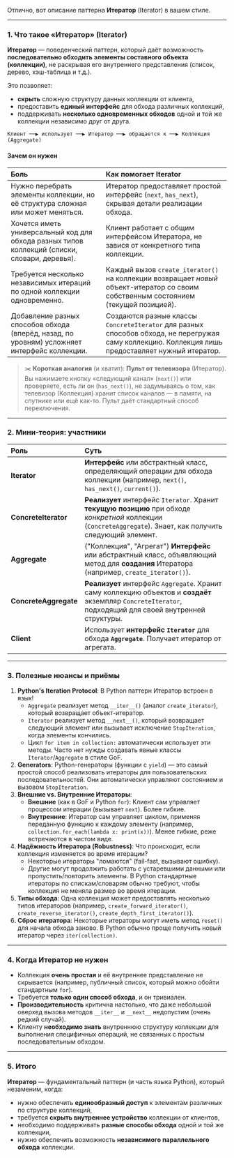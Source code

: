 Отлично, вот описание паттерна **Итератор** (Iterator) в вашем стиле.

---

### 1. Что такое «Итератор» (Iterator)

**Итератор** — поведенческий паттерн, который даёт возможность **последовательно обходить элементы составного объекта (коллекции)**, не раскрывая его внутреннего представления (список, дерево, хэш-таблица и т.д.).

Это позволяет:

*   **скрыть** сложную структуру данных коллекции от клиента,
*   предоставить **единый интерфейс** для обхода различных коллекций,
*   поддерживать **несколько одновременных обходов** одной и той же коллекции независимо друг от друга.

`Клиент ──▶ использует ──▶ Итератор ──▶ обращается к ──▶ Коллекция (Aggregate)`

#### Зачем он нужен

| Боль                                                                                           | Как помогает Iterator                                                                                                                               |
| :--------------------------------------------------------------------------------------------- | :-------------------------------------------------------------------------------------------------------------------------------------------------- |
| Нужно перебрать элементы коллекции, но её структура сложная или может меняться.                | Итератор предоставляет простой интерфейс (`next`, `has_next`), скрывая детали реализации обхода.                                                    |
| Хочется иметь универсальный код для обхода разных типов коллекций (списки, словари, деревья). | Клиент работает с общим интерфейсом Итератора, не завися от конкретного типа коллекции.                                                             |
| Требуется несколько независимых итераций по одной коллекции одновременно.                      | Каждый вызов `create_iterator()` на коллекции возвращает *новый* объект-итератор со своим собственным состоянием (текущей позицией).                  |
| Добавление разных способов обхода (вперёд, назад, по уровням) усложняет интерфейс коллекции. | Создаются разные классы `ConcreteIterator` для разных способов обхода, не перегружая саму коллекцию. Коллекция лишь предоставляет нужный итератор. |

> ✂️ **Короткая аналогия** (и хватит): **Пульт от телевизора** (Итератор). Вы нажимаете кнопку «следующий канал» (`next()`) или проверяете, есть ли он (`has_next()`), не задумываясь о том, как телевизор (Коллекция) хранит список каналов — в памяти, на спутнике или ещё как-то. Пульт даёт стандартный способ переключения.

---

### 2. Мини‑теория: участники

| Роль                | Суть                                                                                                                                                     |
| :------------------ | :------------------------------------------------------------------------------------------------------------------------------------------------------- |
| **Iterator**        | **Интерфейс** или абстрактный класс, определяющий операции для обхода коллекции (например, `next()`, `has_next()`, `current()`).                           |
| **ConcreteIterator**| **Реализует** интерфейс `Iterator`. Хранит **текущую позицию** при обходе *конкретной* коллекции (`ConcreteAggregate`). Знает, как получить следующий элемент. |
| **Aggregate**       | ("Коллекция", "Агрегат") **Интерфейс** или абстрактный класс, объявляющий метод для **создания** Итератора (например, `create_iterator()`).                   |
| **ConcreteAggregate**| **Реализует** интерфейс `Aggregate`. Хранит саму коллекцию объектов и **создаёт** экземпляр `ConcreteIterator`, подходящий для своей внутренней структуры.      |
| **Client**          | Использует **интерфейс `Iterator`** для обхода **`Aggregate`**. Получает итератор от агрегата.                                                             |

---

### 3. Полезные нюансы и приёмы

1.  **Python's Iteration Protocol**: В Python паттерн Итератор встроен в язык!
    *   `Aggregate` реализует метод `__iter__()` (аналог `create_iterator`), который возвращает объект-итератор.
    *   `Iterator` реализует метод `__next__()`, который возвращает следующий элемент или вызывает исключение `StopIteration`, когда элементы кончились.
    *   Цикл `for item in collection:` автоматически использует эти методы. Часто нет нужды создавать явные классы `Iterator`/`Aggregate` в стиле GoF.
2.  **Generators**: Python-генераторы (функции с `yield`) — это самый простой способ реализовать итераторы для пользовательских последовательностей. Они автоматически управляют состоянием и вызовом `StopIteration`.
3.  **Внешние vs. Внутренние Итераторы**:
    *   **Внешние** (как в GoF и Python `for`): Клиент сам управляет процессом итерации (вызывает `next`). Более гибкие.
    *   **Внутренние**: Итератор сам управляет циклом, применяя переданную функцию к каждому элементу (например, `collection.for_each(lambda x: print(x))`). Менее гибкие, реже встречаются в чистом виде.
4.  **Надёжность Итератора (Robustness)**: Что происходит, если коллекция изменяется во время итерации?
    *   Некоторые итераторы "ломаются" (fail-fast, вызывают ошибку).
    *   Другие могут продолжить работать с устаревшими данными или пропустить/повторить элементы. В Python стандартные итераторы по спискам/словарям обычно требуют, чтобы коллекция не меняла размер во время итерации.
5.  **Типы обхода**: Одна коллекция может предоставлять несколько типов итераторов (например, `create_forward_iterator()`, `create_reverse_iterator()`, `create_depth_first_iterator()`).
6.  **Сброс итератора**: Некоторые итераторы могут иметь метод `reset()` для начала обхода заново. В Python обычно проще получить новый итератор через `iter(collection)`.

---

### 4. Когда Итератор не нужен

*   Коллекция **очень простая** и её внутреннее представление не скрывается (например, публичный список, который можно обойти стандартным `for`).
*   Требуется **только один способ обхода**, и он тривиален.
*   **Производительность** критична настолько, что даже небольшой оверхед вызова методов `__iter__` и `__next__` недопустим (очень редкий случай).
*   Клиенту **необходимо знать** внутреннюю структуру коллекции для выполнения специфичных операций, не связанных с простым последовательным обходом.

---

### 5. Итого

**Итератор** — фундаментальный паттерн (и часть языка Python), который незаменим, когда:

*   нужно обеспечить **единообразный доступ** к элементам различных по структуре коллекций,
*   требуется **скрыть внутреннее устройство** коллекции от клиентов,
*   необходимо поддерживать **разные способы обхода** одной и той же коллекции,
*   нужно обеспечить возможность **независимого параллельного обхода** коллекции.
